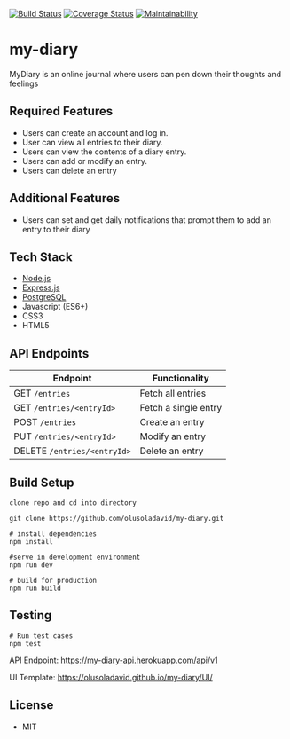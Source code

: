 [![Build Status](https://travis-ci.org/olusoladavid/my-diary.svg?branch=ft-rest-api-endpoints-159069640)](https://travis-ci.org/olusoladavid/my-diary)
[![Coverage Status](https://coveralls.io/repos/github/olusoladavid/my-diary/badge.svg?branch=develop)](https://coveralls.io/github/olusoladavid/my-diary?branch=ft-rest-api-endpoints-159069640)
[![Maintainability](https://api.codeclimate.com/v1/badges/28ee352fbbd498a8cafd/maintainability)](https://codeclimate.com/github/olusoladavid/my-diary/maintainability)

# my-diary

MyDiary is an online journal where users can pen down their thoughts and feelings

## Required Features

- Users can create an account and log in.
- User can view all entries to their diary.
- Users can view the contents of a diary entry.
- Users can add or modify an entry.
- Users can delete an entry

## Additional Features

- Users can set and get daily notifications that prompt them to add an entry to their diary

## Tech Stack

- [Node.js](https://nodejs.org/)
- [Express.js](https://expressjs.com/)
- [PostgreSQL](https://www.postgresql.org/)
- Javascript (ES6+)
- CSS3
- HTML5

## API Endpoints

| Endpoint                    | Functionality        |
| --------------------------- | -------------------- |
| GET `/entries`              | Fetch all entries    |
| GET `/entries/<entryId>`    | Fetch a single entry |
| POST `/entries`             | Create an entry      |
| PUT `/entries/<entryId>`    | Modify an entry      |
| DELETE `/entries/<entryId>` | Delete an entry      |

## Build Setup

```
clone repo and cd into directory

git clone https://github.com/olusoladavid/my-diary.git
```

```
# install dependencies
npm install

#serve in development environment
npm run dev

# build for production
npm run build
```

## Testing

```
# Run test cases
npm test
```

API Endpoint: https://my-diary-api.herokuapp.com/api/v1

UI Template: https://olusoladavid.github.io/my-diary/UI/

## License

- MIT
